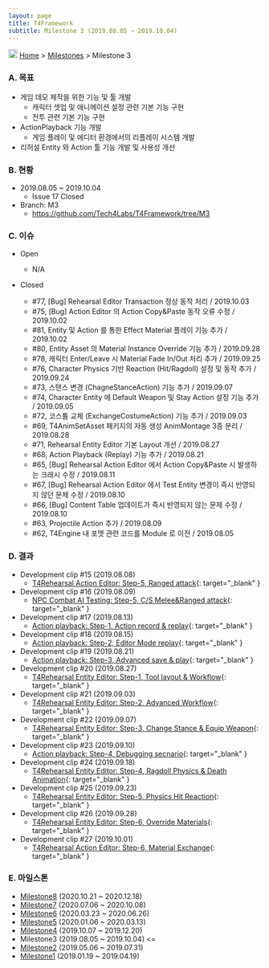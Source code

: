 ```yaml
---
layout: page
title: T4Framework
subtitle: Milestone 3 (2019.08.05 ~ 2019.10.04)
---
```

<img src="https://t4framework.com/img/Folders2.png" width="18px" height="18px"> [Home](https://t4framework.com/index) > [Milestones](https://t4framework.com/T4Framework_Milestones/) > Milestone 3

### A. 목표

- 게임 데모 제작을 위한 기능 및 툴 개발
  - 캐릭터 셋업 및 애니메이션 설정 관련 기본 기능 구현
  - 전투 관련 기본 기능 구현
- ActionPlayback 기능 개발
  - 게임 플레이 및 에디터 환경에서의 리플레이 시스템 개발
- 리허설 Entity 와 Action 툴 기능 개발 및 사용성 개선

### B. 현황

- 2019.08.05 ~ 2019.10.04
  - Issue 17 Closed
- Branch: M3
  - <https://github.com/Tech4Labs/T4Framework/tree/M3>

### C. 이슈

- Open
  - N/A
  
- Closed
  - #77, [Bug] Rehearsal Editor Transaction 정상 동작 처리 / 2019.10.03
  - #75, [Bug] Action Editor 의 Action Copy&Paste 동작 오류 수정 / 2019.10.02
  - #81, Entity 및 Action 를 통한 Effect Material 플레이 기능 추가 / 2019.10.02
  - #80, Entity Asset 의 Material Instance Override 기능 추가 / 2019.09.28
  - #78, 캐릭터 Enter/Leave 시 Material Fade In/Out 처리 추가 / 2019.09.25
  - #76, Character Physics 기반 Reaction (Hit/Ragdoll) 설정 및 동작 추가 / 2019.09.24
  - #73, 스탠스 변경 (ChagneStanceAction) 기능 추가 / 2019.09.07
  - #74, Character Entity 에 Default Weapon 및 Stay Action 설정 기능 추가 / 2019.09.05
  - #72, 코스튬 교체 (ExchangeCostumeAction) 기능 추가 / 2019.09.03
  - #69, T4AnimSetAsset 패키지의 자동 생성 AnimMontage 3종 분리 / 2019.08.28
  - #71, Rehearsal Entity Editor 기본 Layout 개선 / 2019.08.27
  - #68, Action Playback (Replay) 기능 추가 / 2019.08.21
  - #65, [Bug] Rehearsal Action Editor 에서 Action Copy&Paste 시 발생하는 크래시 수정 / 2019.08.11
  - #67, [Bug] Rehearsal Action Editor 에서 Test Entity 변경이 즉시 반영되지 않던 문제 수정 / 2019.08.10
  - #66, [Bug] Content Table 업데이트가 즉시 반영되지 않는 문제 수정 / 2019.08.10
  - #63, Projectile Action 추가 / 2019.08.09
  - #62, T4Engine 내 포맷 관련 코드를 Module 로 이전 / 2019.08.05

### D. 결과

- Development clip #15 (2019.08.08)
  - [T4Rehearsal Action Editor: Step-5, Ranged attack](https://youtu.be/Chv3pl54stg){: target="_blank" }
- Development clip #16 (2019.08.09)
  - [NPC Combat AI Testing: Step-5, C/S Melee&Ranged attack](https://youtu.be/C3aSIMKaIWg){: target="_blank" }
- Development clip #17 (2019.08.13)
  - [Action playback: Step-1, Action record & replay](https://youtu.be/b_SPDSgWK08){: target="_blank" }
- Development clip #18 (2019.08.15)
  - [Action playback: Step-2, Editor Mode replay](https://youtu.be/IbvUgA7wxkM){: target="_blank" }
- Development clip #19 (2019.08.21)
  - [Action playback: Step-3, Advanced save & play](https://youtu.be/X2OnPnmRYKY){: target="_blank" }
- Development clip #20 (2019.08.27)
  - [T4Rehearsal Entity Editor: Step-1, Tool layout & Workflow](https://youtu.be/wjKf4CPiZ6I){: target="_blank" }
- Development clip #21 (2019.09.03)
  - [T4Rehearsal Entity Editor: Step-2, Advanced Workflow](https://youtu.be/wjKf4CPiZ6I){: target="_blank" }
- Development clip #22 (2019.09.07)
  - [T4Rehearsal Entity Editor: Step-3, Change Stance & Equip Weapon](https://youtu.be/JjSK8nxWasM){: target="_blank" }
- Development clip #23 (2019.09.10)
  - [Action playback: Step-4, Debugging secnario](https://youtu.be/ki46yq0lN88){: target="_blank" }
- Development clip #24 (2019.09.18)
  - [T4Rehearsal Entity Editor: Step-4, Ragdoll Physics & Death Animation](https://youtu.be/rOAzKB5_WCY){: target="_blank" }
- Development clip #25 (2019.09.23)
  - [T4Rehearsal Entity Editor: Step-5, Physics Hit Reaction](https://youtu.be/5B2zHCmoxY4){: target="_blank" }
- Development clip #26 (2019.09.28)
  - [T4Rehearsal Entity Editor: Step-6, Override Materials](https://youtu.be/X2JWe_vTK2M){: target="_blank" }
- Development clip #27 (2019.10.01)
  - [T4Rehearsal Action Editor: Step-6, Material Exchange](https://youtu.be/m5grW8TBpc0){: target="_blank" }

### E. 마일스톤

- [Milestone8](https://t4framework.com/T4Framework_Milestone8_Achieved/) (2020.10.21 ~ 2020.12.18)
- [Milestone7](https://t4framework.com/T4Framework_Milestone7_Achieved/) (2020.07.06 ~ 2020.10.08)
- [Milestone6](https://t4framework.com/T4Framework_Milestone6_Achieved/) (2020.03.23 ~ 2020.06.26)
- [Milestone5](https://t4framework.com/T4Framework_Milestone5_Achieved/) (2020.01.06 ~ 2020.03.13)
- [Milestone4](https://t4framework.com/T4Framework_Milestone4_Achieved/) (2019.10.07 ~ 2019.12.20)
- Milestone3 (2019.08.05 ~ 2019.10.04) <=
- [Milestone2](https://t4framework.com/T4Framework_Milestone2_Achieved/) (2019.05.06 ~ 2019.07.31)
- [Milestone1](https://t4framework.com/T4Framework_Milestone1_Achieved/) (2019.01.19 ~ 2019.04.19)

